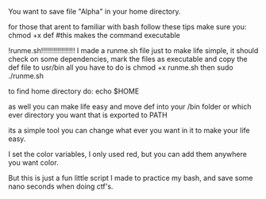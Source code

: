 You want to save file "Alpha" in your home directory. 

for those that arent to familiar with bash follow these tips
make sure you:
chmod +x def       #this makes the command executable

!runme.sh!!!!!!!!!!!!!!!!!
I made a runme.sh file just to make life simple, it should check on some dependencies, mark the files as executable and copy the def file to usr/bin
all you have to do is 
chmod +x runme.sh
then
sudo ./runme.sh

to find home directory do:
echo $HOME

as well you can make life easy and move def into your /bin folder
or which ever directory you want that is exported to PATH

its a simple tool you can change what ever you want in it to make your life easy. 

I set the color variables, I only used red, but you can add them anywhere you want color.

But this is just a fun little script I made to practice my bash, and save some nano seconds when doing ctf's. 

